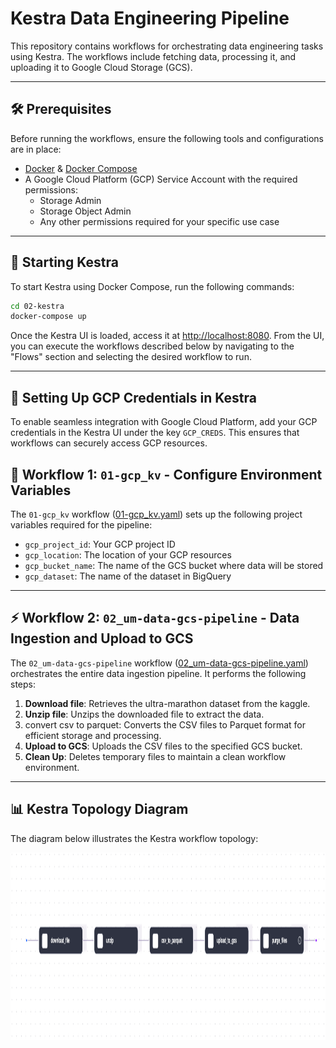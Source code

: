# Kestra Data Engineering Pipeline

This repository contains workflows for orchestrating data engineering tasks using Kestra. The workflows include fetching data, processing it, and uploading it to Google Cloud Storage (GCS).

---

## 🛠️ Prerequisites

Before running the workflows, ensure the following tools and configurations are in place:

- [Docker](https://www.docker.com/products/docker-desktop/) & [Docker Compose](https://docs.docker.com/compose/install/)
- A Google Cloud Platform (GCP) Service Account with the required permissions:
  - Storage Admin
  - Storage Object Admin
  - Any other permissions required for your specific use case

---

## 📌 Starting Kestra

To start Kestra using Docker Compose, run the following commands:

```bash
cd 02-kestra
docker-compose up
```
Once the Kestra UI is loaded, access it at [http://localhost:8080](http://localhost:8080). From the UI, you can execute the workflows described below by navigating to the "Flows" section and selecting the desired workflow to run.

---

## 🔐 Setting Up GCP Credentials in Kestra

To enable seamless integration with Google Cloud Platform, add your GCP credentials in the Kestra UI under the key `GCP_CREDS`. This ensures that workflows can securely access GCP resources.

## 🔑 Workflow 1: `01-gcp_kv` - Configure Environment Variables

The `01-gcp_kv` workflow ([01-gcp_kv.yaml](/02-kestra/flows/01-gcp_kv.yaml)) sets up the following project variables required for the pipeline:

- `gcp_project_id`: Your GCP project ID
- `gcp_location`: The location of your GCP resources
- `gcp_bucket_name`: The name of the GCS bucket where data will be stored
- `gcp_dataset`: The name of the dataset in BigQuery

---

## ⚡ Workflow 2: `02_um-data-gcs-pipeline` - Data Ingestion and Upload to GCS

The `02_um-data-gcs-pipeline` workflow ([02_um-data-gcs-pipeline.yaml](/02-kestra/flows/02-um-data-gcs-pipeline.yaml)) orchestrates the entire data ingestion pipeline. It performs the following steps:

1. **Download file**: Retrieves the ultra-marathon dataset from the kaggle.
2. **Unzip file**: Unzips the downloaded file to extract the data.
3. convert csv to parquet: Converts the CSV files to Parquet format for efficient storage and processing.
5. **Upload to GCS**: Uploads the CSV files to the specified GCS bucket.
6. **Clean Up**: Deletes temporary files to maintain a clean workflow environment.

---

## 📊 Kestra Topology Diagram

The diagram below illustrates the Kestra workflow topology:

<p align="center">
  <img src="../images/kestra-topology-horizontal.png" alt="Kestra Flow Diagram" height="300
  " />
</p>
<!-- 
<p align="center">
  <img src="../images/kestra-topology-vertical.png" alt="Kestra Flow Diagram" height="300" />
</p> -->
